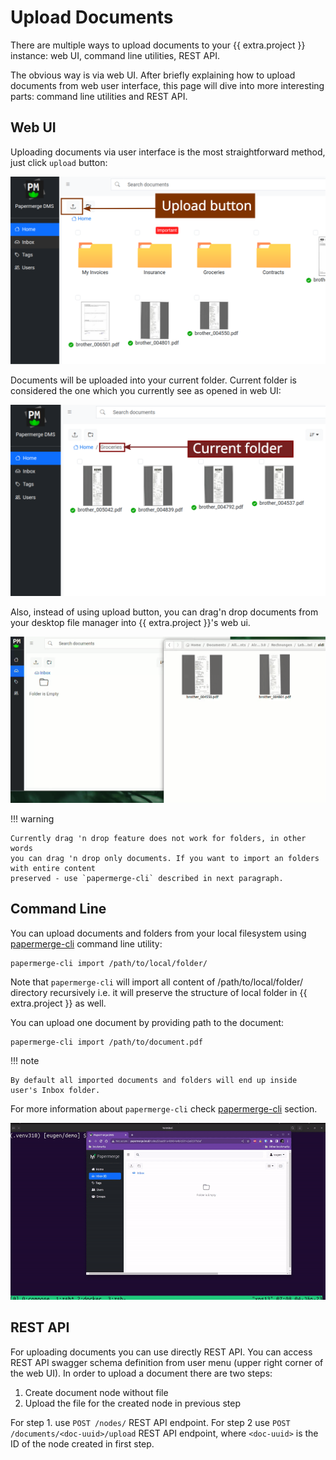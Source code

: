 # Upload Documents

There are multiple ways to upload documents to your {{ extra.project }} instance:
web UI, command line utilities, REST API.

The obvious way is via web UI. After briefly explaining how to upload documents
from web user interface, this page will dive into more interesting parts:
command line utilities and REST API.


## Web UI

Uploading documents via user interface is the most straightforward method, just click
`upload` button:

![](../img/user-manual/upload-documents/upload-button.svg)

Documents will be uploaded into your current folder. Current folder is
considered the one which you currently see as opened in web UI:

![](../img/user-manual/upload-documents/current-folder.svg)


Also, instead of using upload button, you can drag'n drop documents from your desktop
file manager into {{ extra.project }}'s web ui.

![](../img/user-manual/upload-documents/drag-n-drop.gif)


!!! warning

    Currently drag 'n drop feature does not work for folders, in other words
    you can drag 'n drop only documents. If you want to import an folders with entire content
    preserved - use `papermerge-cli` described in next paragraph.


## Command Line

You can upload documents and folders from your local filesystem using [papermerge-cli](../cli/cli.md) command line utility:

    papermerge-cli import /path/to/local/folder/

Note that `papermerge-cli` will import all content of /path/to/local/folder/ directory
recursively i.e. it will preserve the structure of local folder in {{ extra.project }} as well.

You can upload one document by providing path to the document:

    papermerge-cli import /path/to/document.pdf


!!! note

    By default all imported documents and folders will end up inside user's Inbox folder.

For more information about `papermerge-cli` check [papermerge-cli](../cli/cli.md) section.

![](../img/user-manual/upload-documents/upload-documents-from-local-folder.gif)


## REST API

For uploading documents you can use directly REST API.
You can access REST API swagger schema definition from user menu (upper right corner of the web UI).
In order to upload a document there are two steps:

1. Create document node without file
2. Upload the file for the created node in previous step

For step 1. use `POST /nodes/` REST API endpoint.
For step 2 use `POST /documents/<doc-uuid>/upload` REST API endpoint, where `<doc-uuid>` is the ID of the node
created in first step.
